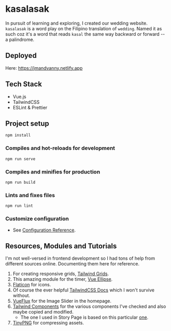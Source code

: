 # kasalasak
In pursuit of learning and exploring, I created our wedding website. `kasalasak` is a word play on the Filipino translation of `wedding`. Named it as such coz it's a word that reads `kasal` the same way backward or forward -- a palindrome.

## Deployed
Here: https://jmandvanny.netlify.app

## Tech Stack

- Vue.js
- TailwindCSS
- ESLint & Prettier

## Project setup
```
npm install
```

### Compiles and hot-reloads for development
```
npm run serve
```

### Compiles and minifies for production
```
npm run build
```

### Lints and fixes files
```
npm run lint
```

### Customize configuration
- See [Configuration Reference](https://cli.vuejs.org/config/).

## Resources, Modules and Tutorials
I'm not well-versed in frontend development so I had tons of help from different sources online. Documenting them here for reference.

1. For creating responsive grids, [Tailwind Grids](https://tailwindgrids.com).
2. This amazing module for the timer, [Vue Ellipse](https://vue-ellipse-progress-demo.netlify.app).
3. [Flaticon](https://www.flaticon.com) for icons.
4. Of course the ever helpful [TailwindCSS Docs](https://v1.tailwindcss.com/docs/installation) which I won't survive without.
5. [VueFlux](https://github.com/ragnarlotus/vue-flux) for the Image Slider in the homepage.
6. [Tailwind Components](https://tailwindcomponents.com/) for the various components I've checked and also maybe copied and modified.
    - The one I used in Story Page is based on this particular [one](https://tailwindcomponents.com/component/simple-vertical-timeline).
7. [TinyPNG](https://tinypng.com/) for compressing assets.
